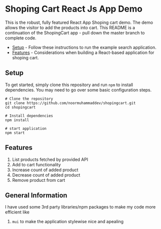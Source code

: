 # Shoping Cart React Js App Demo

This is the robust, fully featured React App Shoping cart demo. The demo allows the visitor to add the products into cart. This README is a continuation of the ShopingCart app - pull down the master branch to complete code.

- [Setup](#setup) - Follow these instructions to run the example search application.
- [Features](#features) - Considerations when building a React-based application for shoping cart.

## Setup

To get started, simply clone this repository and run `npm` to install dependencies. You may need to go over some basic configuration steps.

```
# Clone the repository
git clone https://github.com/noormuhammaddev/shopingcart.git
cd shopingcart

# Install dependencies
npm install

# start application
npm start
```

## Features

1. List products fetched by provided API
2. Add to cart functionality
3. Increase count of added product
4. Decrease count of added product
5. Remove product from cart

## General Information
I have used some 3rd party libraries/npm packages to make my code more efficient like 
1. `mui` to make the application stylewise nice and apealing
